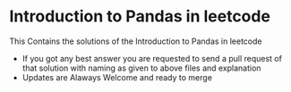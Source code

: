 #  Introduction to Pandas in leetcode
This Contains the solutions of the Introduction to Pandas in leetcode

- If you got any best answer you are requested to send a pull request of that solution with naming as given to above files and explanation 
- Updates are Alaways Welcome and ready to merge 